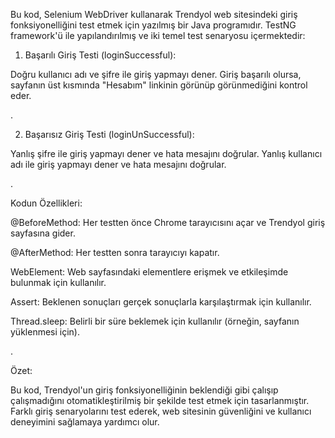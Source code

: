 Bu kod, Selenium WebDriver kullanarak Trendyol web sitesindeki giriş fonksiyonelliğini test etmek için yazılmış bir Java programıdır. TestNG framework'ü ile yapılandırılmış ve iki temel test senaryosu içermektedir:
    
    
1. Başarılı Giriş Testi (loginSuccessful):

Doğru kullanıcı adı ve şifre ile giriş yapmayı dener.
Giriş başarılı olursa, sayfanın üst kısmında "Hesabım" linkinin görünüp görünmediğini kontrol eder.

.    
    
2. Başarısız Giriş Testi (loginUnSuccessful):

Yanlış şifre ile giriş yapmayı dener ve hata mesajını doğrular.
Yanlış kullanıcı adı ile giriş yapmayı dener ve hata mesajını doğrular.
    
.    
    
Kodun Özellikleri:

@BeforeMethod: Her testten önce Chrome tarayıcısını açar ve Trendyol giriş sayfasına gider.

@AfterMethod: Her testten sonra tarayıcıyı kapatır.

WebElement: Web sayfasındaki elementlere erişmek ve etkileşimde bulunmak için kullanılır.

Assert: Beklenen sonuçları gerçek sonuçlarla karşılaştırmak için kullanılır.

Thread.sleep: Belirli bir süre beklemek için kullanılır (örneğin, sayfanın yüklenmesi için).
    
.    
    
Özet:
    
Bu kod, Trendyol'un giriş fonksiyonelliğinin beklendiği gibi çalışıp çalışmadığını otomatikleştirilmiş bir şekilde test etmek için tasarlanmıştır. Farklı giriş senaryolarını test ederek, web sitesinin güvenliğini ve kullanıcı deneyimini sağlamaya yardımcı olur.
